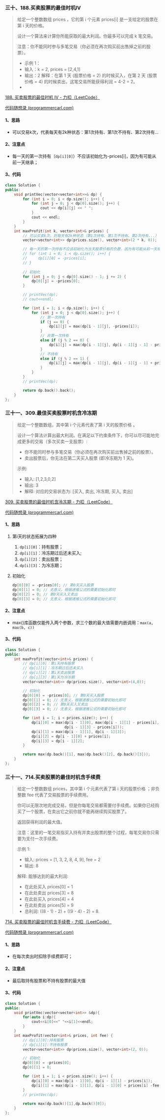 ### 三十、188.买卖股票的最佳时机IV

> 给定一个整数数组 prices ，它的第 i 个元素 prices[i] 是一支给定的股票在第 i 天的价格。
>
> 设计一个算法来计算你所能获取的最大利润。你最多可以完成 k 笔交易。
>
> 注意：你不能同时参与多笔交易（你必须在再次购买前出售掉之前的股票）。
>
> - 示例 1：
> - 输入：k = 2, prices = [2,4,1]
> - 输出：2 解释：在第 1 天 (股票价格 = 2) 的时候买入，在第 2 天 (股票价格 = 4) 的时候卖出，这笔交易所能获得利润 = 4-2 = 2。
> - 

[188. 买卖股票的最佳时机 IV - 力扣（LeetCode）](https://leetcode.cn/problems/best-time-to-buy-and-sell-stock-iv/)

[代码随想录 (programmercarl.com)](https://programmercarl.com/0188.买卖股票的最佳时机IV.html#算法公开课)

#### 1、思路

- 可以交易k次，代表每天有2k种状态：第1次持有、第1次不持有、第2次持有...

#### 2、注意点

- 每一天的第一次持有（`dp[i][0]`）不应该初始化为-prices[i]，因为有可能从前一天继承；

#### 3、代码

```c++
class Solution {
public:
    void printVec(vector<vector<int>>& dp) {
        for (int i = 0; i < dp.size(); i++) {
            for (int j = 0; j < dp[0].size(); j++) {
                cout << dp[i][j] << " ";
            }
            cout << endl;
        }
    }
    int maxProfit(int k, vector<int>& prices) {
        // 可以买卖k次，则每天有2k种状态（第1次持有、第1次不持有、第2次持有...）
        vector<vector<int>> dp(prices.size(), vector<int>(2 * k, 0));

        // 每一天的第一次持有不应该初始化为当天股票价格的负数，因为有可能从前一天继承
        // for (int i = 0; i < dp.size(); i++) {
        //     dp[i][0] = -prices[i];
        // }
        
        // 初始化
        for (int j = 0; j < dp[0].size() - 1; j += 2) {
            dp[0][j] = -prices[0];
        }

        // printVec(dp);
        // cout<<endl;

        for (int i = 1; i < dp.size(); i++) {
            for (int j = 0; j < dp[0].size(); j++) {
                // 第一次持有
                if (j == 0) {
                    dp[i][j] = max(dp[i - 1][j], -prices[i]);
                }
                // 非第一次持有
                else if (j % 2 == 0) {
                    dp[i][j] = max(dp[i - 1][j], dp[i - 1][j - 1] - prices[i]);
                }
                // 不持有
                else if (j % 2 == 1) {
                    dp[i][j] = max(dp[i - 1][j], dp[i - 1][j - 1] + prices[i]);
                }
            }
        }
        // printVec(dp);

        return dp.back().back();
    }
};
```

### 三十一、309.最佳买卖股票时机含冷冻期

> 给定一个整数数组，其中第 i 个元素代表了第 i 天的股票价格 。
>
> 设计一个算法计算出最大利润。在满足以下约束条件下，你可以尽可能地完成更多的交易（多次买卖一支股票）:
>
> - 你不能同时参与多笔交易（你必须在再次购买前出售掉之前的股票）。
> - 卖出股票后，你无法在第二天买入股票 (即冷冻期为 1 天)。
>
> 示例:
>
> - 输入: [1,2,3,0,2]
> - 输出: 3
> - 解释: 对应的交易状态为: [买入, 卖出, 冷冻期, 买入, 卖出]

[309. 买卖股票的最佳时机含冷冻期 - 力扣（LeetCode）](https://leetcode.cn/problems/best-time-to-buy-and-sell-stock-with-cooldown/description/)

[代码随想录 (programmercarl.com)](https://programmercarl.com/0309.最佳买卖股票时机含冷冻期.html#算法公开课)

#### 1、思路

1. 第i天的状态拓展为四种

    1. `dp[i][0]`：持有股票；
    2. `dp[i][1]`：冷冻期过后还未买入;
    3. `dp[i][2]`：卖出股票；
    4. `dp[i][3]`：为冷冻期；

2. 初始化

    ```c++
    dp[0][0] = -prices[0]; // 第0天买入股票
    dp[0][1] = 0; // 无意义，根据递推公式的需要初始化即可
    dp[0][2] = 0; // 第0天买入又卖出
    dp[0][3] = 0; // 无意义，根据递推公式的需要初始化即可
    ```

#### 2、注意点

- max()库函数仅能传入两个参数，求三个数的最大值需要内嵌调用：`max(a, max(b, c))`

#### 3、代码

```c++
class Solution {
public:
    int maxProfit(vector<int>& prices) {
        // dp[i][0]：第i天持有股票
        // dp[i][1]：冷冻期过后还未买入
        // dp[i][2]：第i天卖出股票
        // dp[i][3]：第i天为冷冻期
        vector<vector<int>> dp(prices.size(), vector<int>(4,0));

        // 初始化
        dp[0][0] = -prices[0]; // 第0天买入股票
        dp[0][1] = 0; // 无意义，根据递推公式的需要初始化即可
        dp[0][2] = 0; // 第0天买入又卖出
        dp[0][3] = 0; // 无意义，根据递推公式的需要初始化即可

        for (int i = 1; i < prices.size(); i++) {
            dp[i][0] = max(dp[i - 1][0], max(dp[i - 1][1] - prices[i],
                           dp[i - 1][3] - prices[i]));
            dp[i][1] = max(dp[i - 1][1], dp[i - 1][3]);
            dp[i][2] = dp[i - 1][0] + prices[i];
            dp[i][3] = dp[i - 1][2];
        }

        return max(dp.back()[1], max(dp.back()[2], dp.back()[3]));
    }
};
```

### 三十一、714.买卖股票的最佳时机含手续费

> 给定一个整数数组 prices，其中第 i 个元素代表了第 i 天的股票价格 ；非负整数 fee 代表了交易股票的手续费用。
>
> 你可以无限次地完成交易，但是你每笔交易都需要付手续费。如果你已经购买了一个股票，在卖出它之前你就不能再继续购买股票了。
>
> 返回获得利润的最大值。
>
> 注意：这里的一笔交易指买入持有并卖出股票的整个过程，每笔交易你只需要为支付一次手续费。
>
> 示例 1:
>
> - 输入: prices = [1, 3, 2, 8, 4, 9], fee = 2
> - 输出: 8
>
> 解释: 能够达到的最大利润:
>
> - 在此处买入 prices[0] = 1
> - 在此处卖出 prices[3] = 8
> - 在此处买入 prices[4] = 4
> - 在此处卖出 prices[5] = 9
> - 总利润: ((8 - 1) - 2) + ((9 - 4) - 2) = 8.

[714. 买卖股票的最佳时机含手续费 - 力扣（LeetCode）](https://leetcode.cn/problems/best-time-to-buy-and-sell-stock-with-transaction-fee/description/)

[代码随想录 (programmercarl.com)](https://programmercarl.com/0714.买卖股票的最佳时机含手续费（动态规划）.html#思路)

#### 1、思路

- 在每次卖出时扣除手续费即可；

#### 2、注意点

- 最后取持有股票和不持有股票的最大值

#### 3、代码

```c++
class Solution {
public:
    void printVec(vector<vector<int>> &dp){
        for(auto i:dp){
            cout<<i[0]<<" "<<i[1]<<endl;
        }
    }
    int maxProfit(vector<int>& prices, int fee) {
        // dp[i][0]:持有股票
        // dp[i][1]:不持有股票
        vector<vector<int>> dp(prices.size(), vector<int>(2, 0));

        // 初始化
        dp[0][0] = -prices[0];
        dp[0][1] = 0;

        for (int i = 1; i < prices.size(); i++) {
            dp[i][0] = max(dp[i - 1][0], dp[i - 1][1] - prices[i]);
            dp[i][1] = max(dp[i - 1][1], dp[i - 1][0] + prices[i] -fee);
        }
        // printVec(dp);
        
        return max(dp.back()[1],dp.back()[0]);
    }
};
```

